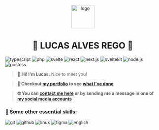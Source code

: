 <div align="center">
  <img height="75px" src="favicon.ico" alt="logo">
  <h1 align="center">🦝 LUCAS ALVES REGO 👋</h1>
</div>


![typescript](https://img.shields.io/static/v1?label=&labelColor=3178C6&message=TYPESCRIPT&color=3178C6&logo=TYPESCRIPT&logoColor=FFF&style=flat-square)
![php](https://img.shields.io/static/v1?label=%20&labelColor=777BB4&message=PHP&color=777BB4&logo=PHP&logoColor=FFF&style=flat-square)
![svelte](https://img.shields.io/static/v1?label=&labelColor=FF3E00&message=SVELTE&color=FF3E00&logo=svelte&logoColor=FFF&style=flat-square)
![react](https://img.shields.io/static/v1?label=&labelColor=4D9BE3&message=REACT&color=4D9BE3&logo=REACT&logoColor=FFF&style=flat-square)
![next.js](https://img.shields.io/static/v1?label=&message=NEXT+JS&labelColor=3f00b3&color=3f00b3&logo=next.js&logoColor=ffffff&style=flat-square)
![sveltekit](https://img.shields.io/static/v1?label=&labelColor=FF0E00&message=SVELTE+KIT&color=FF0E00&logo=svelte&logoColor=FFF&style=flat-square)
![node.js](https://img.shields.io/static/v1?label=&labelColor=00c821ff&message=NODE+JS&color=00c821ff&logo=node.js&logoColor=FFF&style=flat-square)
![postcss](https://img.shields.io/static/v1?label=+&labelColor=ca0000&message=POSTCSS&color=ca0000&logo=postcss&logoColor=ffffff&style=flat-square)


> 🌟 **Hi! I'm Lucas.** Nice to meet you!

> **🙂 Checkout [my portfolio](https://devlulcas-github-io.vercel.app/) to see [what I've done](https://devlulcas-github-io.vercel.app/#projects)**

> **🤓 You can [contact me here](https://devlulcas-github-io.vercel.app/#contact) or by sending me a message in one of [my social media accounts](https://devlulcas.github.io/socials)**

### 🐧 Some other essential skills:


![git](https://img.shields.io/static/v1?label=&labelColor=00000c&message=git&color=00000c&logo=git&logoColor=F05032&style=for-the-badge)
![github](https://img.shields.io/static/v1?label=&labelColor=00000c&message=github&color=00000c&logo=github&logoColor=FFFFFF&style=for-the-badge)
![linux](https://img.shields.io/static/v1?label=&labelColor=00000c&message=linux&color=00000c&logo=linux&logoColor=FFFFFF&style=for-the-badge)
![figma](https://img.shields.io/static/v1?label=&labelColor=00000c&message=figma&color=00000c&logo=figma&logoColor=FFFFFF&style=for-the-badge)
![english](https://img.shields.io/static/v1?label=&labelColor=00000c&message=ENGLISH&color=00000c&logo=canonical&logoColor=FFFFFF&style=for-the-badge)
